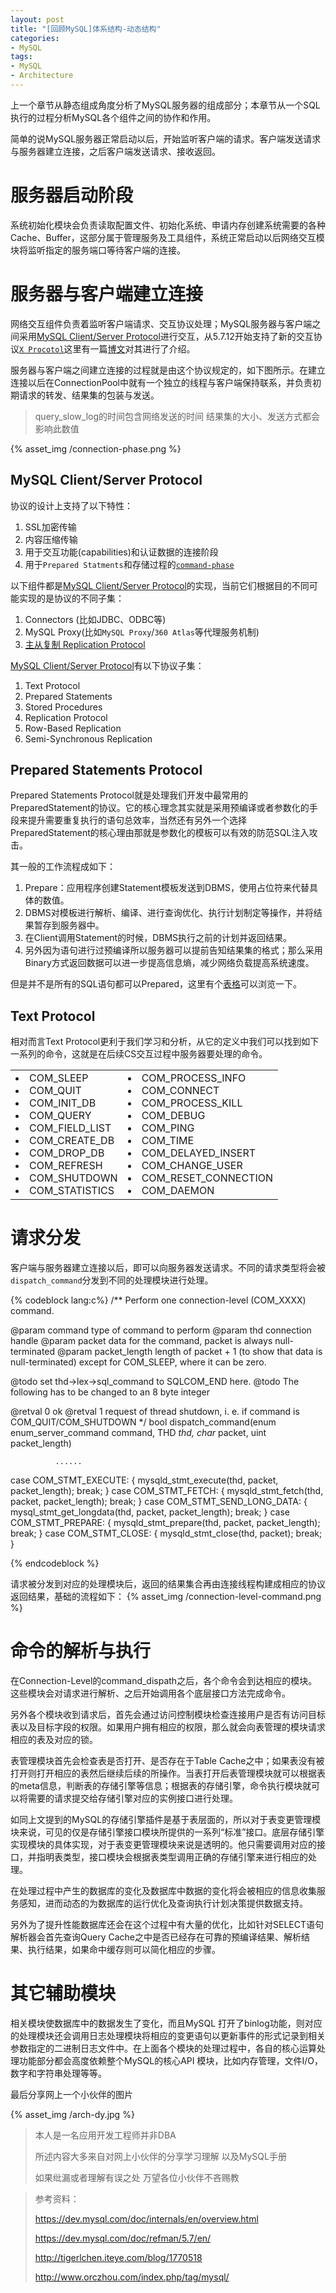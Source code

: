 ```yaml
---
layout: post
title: "[回顾MySQL]体系结构-动态结构"
categories:
- MySQL
tags:
- MySQL
- Architecture
---
```

上一个章节从静态组成角度分析了MySQL服务器的组成部分；本章节从一个SQL执行的过程分析MySQL各个组件之间的协作和作用。


简单的说MySQL服务器正常启动以后，开始监听客户端的请求。客户端发送请求与服务器建立连接，之后客户端发送请求、接收返回。

# 服务器启动阶段

系统初始化模块会负责读取配置文件、初始化系统、申请内存创建系统需要的各种Cache、Buffer，这部分属于管理服务及工具组件，系统正常启动以后网络交互模块将监听指定的服务端口等待客户端的连接。

# 服务器与客户端建立连接

网络交互组件负责着监听客户端请求、交互协议处理；MySQL服务器与客户端之间采用[MySQL Client/Server Protocol](https://dev.mysql.com/doc/internals/en/client-server-protocol.html)进行交互，从5.7.12开始支持了新的交互协议[`X Procotol`](https://dev.mysql.com/doc/internals/en/x-protocol.html)这里有一篇[博文](http://mysqlserverteam.com/mysql-5-7-12-part-2-improving-the-mysql-protocol/)对其进行了介绍。

服务器与客户端之间建立连接的过程就是由这个协议规定的，如下图所示。在建立连接以后在ConnectionPool中就有一个独立的线程与客户端保持联系，并负责初期请求的转发、结果集的包装与发送。

> query_slow_log的时间包含网络发送的时间 结果集的大小、发送方式都会影响此数值

{% asset_img /connection-phase.png %}




## MySQL Client/Server Protocol

协议的设计上支持了以下特性：

1. SSL加密传输
2. 内容压缩传输
3. 用于交互功能(capabilities)和认证数据的连接阶段
4. 用于`Prepared Statments`和存储过程的[`command-phase`](https://dev.mysql.com/doc/internals/en/command-phase.html)

以下组件都是[MySQL Client/Server Protocol](https://dev.mysql.com/doc/internals/en/client-server-protocol.html)的实现，当前它们根据目的不同可能实现的是协议的不同子集：

1. Connectors (比如JDBC、ODBC等)
2. MySQL Proxy(比如`MySQL Proxy`/`360 Atlas`等代理服务机制)
3. [主从复制 Replication Protocol](https://dev.mysql.com/doc/internals/en/replication-protocol.html)

[MySQL Client/Server Protocol](https://dev.mysql.com/doc/internals/en/client-server-protocol.html)有以下协议子集：

1. Text Protocol
2. Prepared Statements
3. Stored Procedures
4. Replication Protocol
5. Row-Based Replication
6. Semi-Synchronous Replication

## Prepared Statements Protocol

Prepared Statements Protocol就是处理我们开发中最常用的PreparedStatement的协议。它的核心理念其实就是采用预编译或者参数化的手段来提升需要重复执行的语句总效率，当然还有另外一个选择PreparedStatement的核心理由那就是参数化的模板可以有效的防范SQL注入攻击。

其一般的工作流程成如下：

1. Prepare：应用程序创建Statement模板发送到DBMS，使用占位符来代替具体的数值。
2. DBMS对模板进行解析、编译、进行查询优化、执行计划制定等操作，并将结果暂存到服务器中。
3. 在Client调用Statement的时候，DBMS执行之前的计划并返回结果。
4. 另外因为语句进行过预编译所以服务器可以提前告知结果集的格式；那么采用Binary方式返回数据可以进一步提高信息熵，减少网络负载提高系统速度。

但是并不是所有的SQL语句都可以Prepared，这里有个[表格](http://dev.mysql.com/worklog/task/?id=2871)可以浏览一下。

## Text Protocol

相对而言Text Protocol更利于我们学习和分析，从它的定义中我们可以找到如下一系列的命令，这就是在后续CS交互过程中服务器要处理的命令。

<table>
	<tr><td>
		<li>COM_SLEEP</li>
		<li>COM_QUIT</li>
		<li>COM_INIT_DB</li>
		<li>COM_QUERY</li>
		<li>COM_FIELD_LIST</li>
		<li>COM_CREATE_DB</li>
		<li>COM_DROP_DB</li>
		<li>COM_REFRESH</li>
		<li>COM_SHUTDOWN</li>
		<li>COM_STATISTICS</li>
	</td><td>
		<li>COM_PROCESS_INFO</li>
		<li>COM_CONNECT</li>
		<li>COM_PROCESS_KILL</li>
		<li>COM_DEBUG</li>
		<li>COM_PING</li>
		<li>COM_TIME</li>
		<li>COM_DELAYED_INSERT</li>
		<li>COM_CHANGE_USER</li>
		<li>COM_RESET_CONNECTION</li>
		<li>COM_DAEMON</li>
	</td></tr>
</table>

# 请求分发

客户端与服务器建立连接以后，即可以向服务器发送请求。不同的请求类型将会被`dispatch_command`分发到不同的处理模块进行处理。


{% codeblock lang:c%}
/**
  Perform one connection-level (COM_XXXX) command.

  @param command         type of command to perform
  @param thd             connection handle
  @param packet          data for the command, packet is always null-terminated
  @param packet_length   length of packet + 1 (to show that data is
                         null-terminated) except for COM_SLEEP, where it
                         can be zero.

  @todo
    set thd->lex->sql_command to SQLCOM_END here.
  @todo
    The following has to be changed to an 8 byte integer

  @retval
    0   ok
  @retval
    1   request of thread shutdown, i. e. if command is
        COM_QUIT/COM_SHUTDOWN
*/
bool dispatch_command(enum enum_server_command command, THD *thd,
		      char* packet, uint packet_length)

		      ......

  case COM_STMT_EXECUTE:
  {
    mysqld_stmt_execute(thd, packet, packet_length);
    break;
  }
  case COM_STMT_FETCH:
  {
    mysqld_stmt_fetch(thd, packet, packet_length);
    break;
  }
  case COM_STMT_SEND_LONG_DATA:
  {
    mysql_stmt_get_longdata(thd, packet, packet_length);
    break;
  }
  case COM_STMT_PREPARE:
  {
    mysqld_stmt_prepare(thd, packet, packet_length);
    break;
  }
  case COM_STMT_CLOSE:
  {
    mysqld_stmt_close(thd, packet);
    break;
  }

{% endcodeblock %}

请求被分发到对应的处理模块后，返回的结果集合再由连接线程构建成相应的协议返回结果，基础的流程如下：
{% asset_img /connection-level-command.png %}

# 命令的解析与执行

在Connection-Level的command_dispath之后，各个命令会到达相应的模块。这些模块会对请求进行解析、之后开始调用各个底层接口方法完成命令。

另外各个模块收到请求后，首先会通过访问控制模块检查连接用户是否有访问目标表以及目标字段的权限。如果用户拥有相应的权限，那么就会向表管理的模块请求相应的表及对应的锁。

表管理模块首先会检查表是否打开、是否存在于Table Cache之中；如果表没有被打开则打开相应的表然后继续后续的所操作。当表打开后表管理模块就可以根据表的meta信息，判断表的存储引擎等信息；根据表的存储引擎，命令执行模块就可以将需要的请求提交给存储引擎对应的实例接口进行处理。

如同上文提到的MySQL的存储引擎插件是基于表层面的，所以对于表变更管理模块来说，可见的仅是存储引擎接口模块所提供的一系列“标准”接口。底层存储引擎实现模块的具体实现，对于表变更管理模块来说是透明的。他只需要调用对应的接口，并指明表类型，接口模块会根据表类型调用正确的存储引擎来进行相应的处理。

在处理过程中产生的数据库的变化及数据库中数据的变化将会被相应的信息收集服务感知，进而动态的为数据库的运行优化及查询执行计划决策提供数据支持。

另外为了提升性能数据库还会在这个过程中有大量的优化，比如针对SELECT语句解析器会首先查询Query Cache之中是否已经存在可靠的预编译结果、解析结果、执行结果，如果命中缓存则可以简化相应的步骤。

# 其它辅助模块

相关模块使数据库中的数据发生了变化，而且MySQL 打开了binlog功能，则对应的处理模块还会调用日志处理模块将相应的变更语句以更新事件的形式记录到相关参数指定的二进制日志文件中。在上面各个模块的处理过程中，各自的核心运算处理功能部分都会高度依赖整个MySQL的核心API 模块，比如内存管理，文件I/O，数字和字符串处理等等。

最后分享网上一个小伙伴的图片

{% asset_img /arch-dy.jpg %}

> 本人是一名应用开发工程师并非DBA
>
> 所述内容大多来自对网上小伙伴的分享学习理解 以及MySQL手册
>
> 如果纰漏或者理解有误之处 万望各位小伙伴不吝赐教


> 参考资料：
>
>https://dev.mysql.com/doc/internals/en/overview.html
>
>https://dev.mysql.com/doc/refman/5.7/en/
>
>http://tigerlchen.iteye.com/blog/1770518
>
>http://www.orczhou.com/index.php/tag/mysql/



